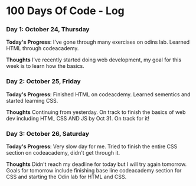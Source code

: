 # 100 Days Of Code - Log

### Day 1: October 24, Thursday

**Today's Progress**: I've gone through many exercises on odins lab. Learned HTML through codeacademy.

**Thoughts** I've recently started doing web development, my goal for this week is to learn how the basics.


### Day 2: October 25, Friday

**Today's Progress**: Finished HTML on codeacdemy. Learned sementics and started learning CSS.

**Thoughts** Continuing from yesterday. On track to finish the basics of web dev including HTML CSS AND JS by Oct 31. On track for it!


### Day 3: October 26, Saturday

**Today's Progress**: Very slow day for me. Tried to finish the entire CSS section on codeacademy, didn't get through it.

**Thoughts** Didn't reach my deadline for today but I will try again tomorrow. Goals for tomorrow include finishing base line codeacademy section for CSS and starting the Odin lab for HTML and CSS. 